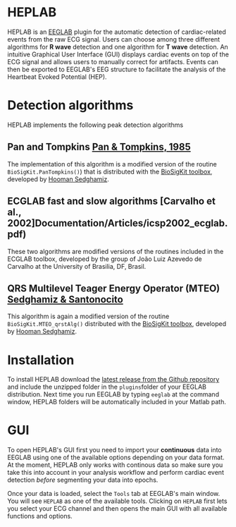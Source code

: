 # HEPLAB

HEPLAB is an [EEGLAB](https://sccn.ucsd.edu/eeglab/index.php) plugin for the automatic detection of cardiac-related events from the raw ECG signal. Users can choose among three different algorithms for **R wave** detection and one algorithm for **T wave** detection. An intuitive Graphical User Interface (GUI) displays cardiac events on top of the ECG signal and allows users to manually correct for artifacts. Events can then be exported to EEGLAB's EEG structure to facilitate the analysis of the Heartbeat Evoked Potential (HEP).

# Detection algorithms
HEPLAB implements the following peak detection algorithms

## Pan and Tompkins [Pan & Tompkins, 1985](Documentation/Articles/PanTompkins.pdf)
The implementation of this algorithm is a modified version of the routine ```BioSigKit.PanTompkins()```) that is distributed with the [BioSigKit toolbox](http://joss.theoj.org/papers/10.21105/joss.00671), developed by 
[Hooman Sedghamiz](https://github.com/hooman650).

## ECGLAB fast and slow algorithms [Carvalho et al., 2002]Documentation/Articles/icsp2002_ecglab.pdf)
These two algorithms are modified versions of the routines included in the ECGLAB toolbox, developed by the group of João Luiz Azevedo de Carvalho at the University of Brasilia, DF, Brasil.

## QRS Multilevel Teager Energy Operator (MTEO) [Sedghamiz & Santonocito](http://ieeexplore.ieee.org/document/7391510/)
This algorithm is again a modified version of the routine ```BioSigKit.MTEO_qrstAlg()``` distributed with the [BioSigKit toolbox](http://joss.theoj.org/papers/10.21105/joss.00671), developed by [Hooman Sedghamiz](https://github.com/hooman650).

# Installation
To install HEPLAB download the [latest release from the Github repository](https://github.com/perakakis/HEPLAB) and include the unzipped folder in the ```plugins```folder of your EEGLAB distribution. Next time you run EEGLAB by typing ```eeglab``` at the command window, HEPLAB folders will be automatically included in your Matlab path.

# GUI
To open HEPLAB's GUI first you need to import your **continuous** data into EEGLAB using one of the available options depending on your data format. At the moment, HEPLAB only works with continous data so make sure you take this into account in your analysis workflow and perform cardiac event detection *before* segmenting your data into epochs.

Once your data is loaded, select the ```Tools``` tab at EEGLAB's main window. You will see ```HEPLAB``` as one of the available tools. Clicking on ```HEPLAB``` first lets you select your ECG channel and then opens the main GUI with all available functions and options.




